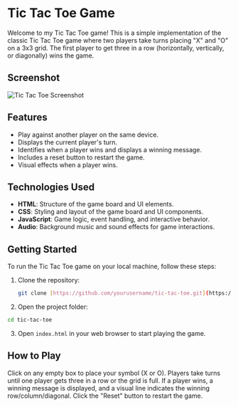 # Tic Tac Toe Game

Welcome to my Tic Tac Toe game! This is a simple implementation of the classic Tic Tac Toe game where two players take turns placing "X" and "O" on a 3x3 grid. The first player to get three in a row (horizontally, vertically, or diagonally) wins the game.

## Screenshot
![Tic Tac Toe Screenshot]()

## Features
- Play against another player on the same device.
- Displays the current player's turn.
- Identifies when a player wins and displays a winning message.
- Includes a reset button to restart the game.
- Visual effects when a player wins.

## Technologies Used
- **HTML**: Structure of the game board and UI elements.
- **CSS**: Styling and layout of the game board and UI components.
- **JavaScript**: Game logic, event handling, and interactive behavior.
- **Audio**: Background music and sound effects for game interactions.

## Getting Started
To run the Tic Tac Toe game on your local machine, follow these steps:

1. Clone the repository:
   ```bash
   git clone [https://github.com/yourusername/tic-tac-toe.git](https://github.com/Anonymous15052003/Tic-Tac-Toe.git)

2. Open the project folder:
```bash
cd tic-tac-toe
```

3. Open `index.html` in your web browser to start playing the game.

## How to Play
Click on any empty box to place your symbol (X or O).
Players take turns until one player gets three in a row or the grid is full.
If a player wins, a winning message is displayed, and a visual line indicates the winning row/column/diagonal.
Click the "Reset" button to restart the game.
